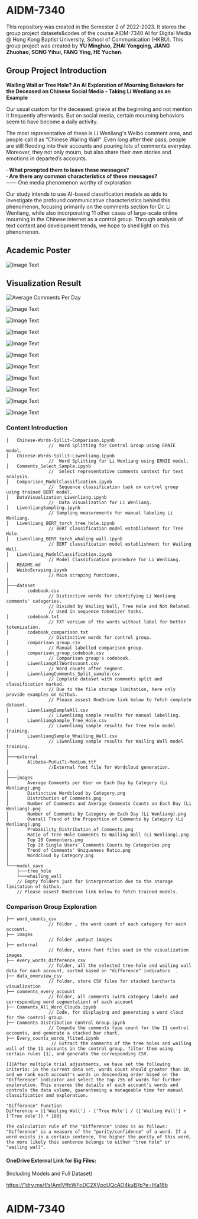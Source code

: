 # **AIDM-7340**

This repository was created in the Semester 2 of 2022-2023. It stores the group project datasets&codes of the course AIDM-7340 AI for Digital Media @ Hong Kong Baptist University, School of Communication (HKBU). This group project was created by <b>YU Minghao, ZHAI Yongqing, JIANG Zhuohao, SONG Yihui, FANG Ying, HE Yuchen</b>.

## **Group Project Introduction**

**Wailing Wall or Tree Hole? An AI Exploration of Mourning Behaviors for the Deceased on Chinese Social Media - Taking Li Wenliang as an Example**

Our usual custom for the deceased: grieve at the beginning and not mention it frequently afterwards. But on social media, certain mourning behaviors seem to have become a daily activity.

The most representative of these is Li Wenliang's Weibo comment area, and people call it as “Chinese Wailing Wall” .Even long after their pass, people are still flooding into their accounts and pouring lots of comments everyday. Moreover, they not only mourn, but also share their own stories and emotions in departed’s accounts.

<b>· What prompted them to leave these messages?</b><br>
<b>· Are there any common characteristics of these messages?</b><br>
—— One media phenomenon worthy of exploration

Our study intends to use AI-based classification models as aids to investigate the profound communicative characteristics behind this phenomenon, focusing primarily on the comments section for Dr. Li Wenliang, while also incorporating 11 other cases of large-scale online mourning in the Chinese internet as a control group. Through analysis of text content and development trends, we hope to shed light on this phenomenon.

## **Academic Poster**
![Image Text](https://github.com/antiwarp2000/AIDM-7340/blob/main/images/poster_finalfinalfinal_00.png)

## **Visualization Result**
![Average Comments Per Day](https://github.com/antiwarp2000/AIDM-7340/blob/main/images/Number%20of%20Comments%20and%20Average%20Comments%20Counts%20on%20Each%20Day%20(Li%20Wenliang).png)

![Image Text](https://github.com/antiwarp2000/AIDM-7340/blob/main/images/Number%20of%20Comments%20by%20Category%20on%20Each%20Day%20(Li%20Wenliang).png)

![Image Text](https://github.com/antiwarp2000/AIDM-7340/raw/main/images/Overall%20Trend%20of%20the%20Proportion%20of%20Comments%20by%20Category%20(Li%20Wenliang).png)

![Image Text](https://github.com/antiwarp2000/AIDM-7340/raw/main/images/Distribution%20of%20Comments.png)

![Image Text](https://github.com/antiwarp2000/AIDM-7340/raw/main/images/Average%20Comments%20per%20User%20on%20Each%20Day%20by%20Category%20(Li%20Wenliang).png)

![Image Text](https://github.com/antiwarp2000/AIDM-7340/raw/main/images/Ratio%20of%20Tree%20Hole%20Comments%20to%20Wailing%20Wall%20(Li%20Wenliang).png)

![Image Text](https://github.com/antiwarp2000/AIDM-7340/blob/main/images/Wordcloud%20by%20Category.png)

![Image Text](https://github.com/antiwarp2000/AIDM-7340/raw/main/images/Distinctive%20Wordcloud%20by%20Category.png)

![Image Text](https://github.com/antiwarp2000/AIDM-7340/raw/main/images/Top%2020%20Commenters.png)

![Image Text](https://github.com/antiwarp2000/AIDM-7340/raw/main/images/Top%2020%20Single%20Users%E2%80%99%20Comments%20Counts%20by%20Categories.png)

![Image Text](https://github.com/antiwarp2000/AIDM-7340/raw/main/images/Trend%20of%20Comments'%20Uniqueness%20Ratio.png)

###  **Content Introduction**
```
│   Chinese-Words-Spllit-Comparison.ipynb
                //  Word Splitting for Control Group using ERNIE model. 
│   Chinese-Words-Spllit-Liwenliang.ipynb
                //  Word Splitting for Li Wenliang using ERNIE model. 
│   Comments_Select_Sample.ipynb
                //  Select representative comments context for text analysis.
│   Comparison_ModelClassification.ipynb
                //  Sequence classification task on control group using trained BERT model. 
│   DataVisualization_Liwenliang.ipynb
                //  Data Visualization for Li Wenliang.
│   LiwenliangSampling.ipynb
                // Sampling measurements for manual labeling Li Wenliang.
│   Liwenliang_BERT_torch_tree_hole.ipynb
                // BERT classification model establishment for Tree Hole.
│   Liwenliang_BERT_torch_whaling wall.ipynb
                // BERT classification model establishment for Wailing Wall.
│   Liwenliang_ModelClassification.ipynb
                // Model Classification procedure for Li Wenliang.
│   README.md
│   WeiboScraping.ipynb
                // Main scraping functions.
│   
├───dataset
│       codebook.csv
                // Distinctive words for identifying Li Wenliang comments' categories.
                // Divided by Wailing Wall, Tree Hole and Not Related.
                // Used in sequence tokenizer tasks.
│       codebook.txt
                // TXT version of the words without label for better tokenization. 
│       codebook_comparison.txt
                // Distinctive words for control group.
│       comparison_group.csv
                // Manual labelled comparison group.
│       comparison_group_codebook.csv
                // Comparison group's codebook.
│       LiwenliangAllWordscount.csv
                // Word counts after segment. 
│       LiwenliangComments_Split_sample.csv
                // Complete dataset with comments split and classification marked.
                // Due to the file storage limitation, here only provide examples on Github.
                // Please assest OneDrive link below to fetch complete dataset.
│       LiwenliangSampleAll.csv
                // Liwenliang sample results for manual labelling.
│       LiwenliangSample_Tree_Hole.csv
                // Liwenliang sample results for Tree Hole model training.
│       LiwenliangSample_Whailing_Wall.csv
                // Liwenliang sample results for Wailing Wall model training.
│       
├───external
│       Alibaba-PuHuiTi-Medium.ttf 
                //External font file for Wordcloud generation.
│       
├───images
│       Average Comments per User on Each Day by Category (Li Wenliang).png
│       Distinctive Wordcloud by Category.png
│       Distribution of Comments.png
│       Number of Comments and Average Comments Counts on Each Day (Li Wenliang).png
│       Number of Comments by Category on Each Day (Li Wenliang).png
│       Overall Trend of the Proportion of Comments by Category (Li Wenliang).png
│       Probability_Distribution_of_Comments.png
│       Ratio of Tree Hole Comments to Wailing Wall (Li Wenliang).png
│       Top 20 Commenters.png
│       Top 20 Single Users’ Comments Counts by Categories.png
│       Trend of Comments' Uniqueness Ratio.png
│       Wordcloud by Category.png
│       
└───model_save
    ├───tree_hole
    └───whailing_wall
    // Empty folders just for interpretation due to the storage limitation of Github.
    // Please assest OneDrive link below to fetch trained models.
```
### **Comparison Group Exploration**
```
├── word_counts_csv         
                // folder , the word count of each category for each account.
├── images                        
                // folder ,output images
├── external                    
                // folder, store font files used in the visualization images
├── every_words_difference_csv 
                // folder, all the selected tree-hole and wailing wall data for each account, sorted based on "difference" indicators  .
├── data_overview_csv 
                // folder, store CSV files for stacked barcharts visualization
├── comments_every_account 
                // folder, all comments (with category labels and corresponding word segmentation) of each account
├── Comments_All_Word_Clouds.ipynb   
                // Code, for displaying and generating a word cloud for the control group.
├── Comments Distribution Control Group.ipynb   
                // Compute the comments type count for the 11 control accounts, and generate a stacked bar chart.
├── Every_counts_words_flited.ipynb  
                 // Extract the comments of the tree holes and wailing wall of the 11 accounts in the control group, filter them using certain rules [1], and generate the corresponding CSV.

[1]After multiple trial adjustments, we have set the following criteria: in the current data set, words count should greater than 10, and we rank each account's words in descending order based on the "Difference" indicator and select the top 75% of words for further exploration. This ensures the details of each account's words and controls the data volume, guaranteeing a manageable time for manual classification and exploration.

"Difference" Function
Difference = |['Wailing Wall'] - ['Tree Hole'] / (['Wailing Wall'] + ['Tree Hole']) * 100|

The calculation rule of the "Difference" index is as follows: "Difference" is a measure of the "purity/confidence" of a word. If a word exists in a certain sentence, the higher the purity of this word, the more likely this sentence belongs to either "tree hole" or "wailing wall".
```

#### **OneDrive External Link for Big Files:**
(Including Models and Full Dataset)

https://1drv.ms/f/s!AmIVffcWFoDC2XVpcUQcAO4kuB7p?e=IKa18b
# AIDM-7340
